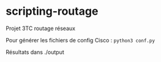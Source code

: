 # scripting-routage
Projet 3TC routage réseaux

Pour générer les fichiers de config Cisco :
`python3 conf.py`

Résultats dans ./output
